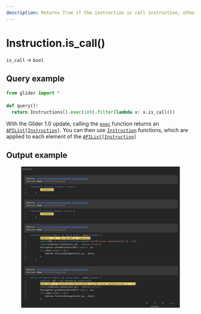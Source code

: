 ```yaml
---
description: Returns True if the instruction is call instruction, otherwise returns False.
---
```


# Instruction.is\_call()

`is_call` -> `bool`

## Query example

```python
from glider import *

def query():
  return Instructions().exec(100).filter(lambda x: x.is_call())
```

With the Glider 1.0 update, calling the [`exec`](../instructions/instructions.exec.md) function returns an [`APIList`](../iterables/apilist.md)`[`[`Instruction`](./)`]`. You can then use [`Instruction`](./) functions, which are applied to each element of the [`APIList`](../iterables/apilist.md)`[`[`Instruction`](./)`]`

## Output example

<figure><img src="../../.gitbook/assets/image (8) (1) (1) (1).png" alt=""><figcaption></figcaption></figure>
